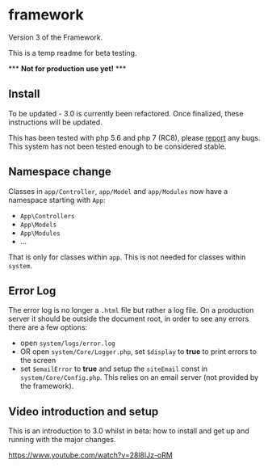 # framework

Version 3 of the Framework.

This is a temp readme for beta testing.

*** **Not for production use yet!** ***

## Install

To be updated - 3.0 is currently been refactored. Once finalized, these instructions will be updated.

This has been tested with php 5.6 and php 7 (RC8), please [report](https://github.com/simple-mvc-framework/framework/issues/new) any bugs. This system has not been tested enough to be considered stable.

## Namespace change

Classes in `app/Controller`, `app/Model` and `app/Modules` now have a namespace starting with `App`:

* `App\Controllers`
* `App\Models`
* `App\Modules`
* ...

That is only for classes within `app`. This is not needed for classes within `system`.

## Error Log

The error log is no longer a `.html` file but rather a log file. On a production server it should be outside the document root, in order to see any errors there are a few options:

* open `system/logs/error.log`
* OR open `system/Core/Logger.php`, set `$display` to **true** to print errors to the screen
* set `$emailError` to **true** and setup the `siteEmail` const in `system/Core/Config.php`. This relies on an email server (not provided by the framework).

## Video introduction and setup

This is an introduction to 3.0 whilst in beta: how to install and get up and running with the major changes.

https://www.youtube.com/watch?v=28l8lJz-oRM
